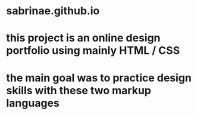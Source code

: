# sabrinae.github.io

# this project is an online design portfolio using mainly HTML / CSS
# the main goal was to practice design skills with these two markup languages
